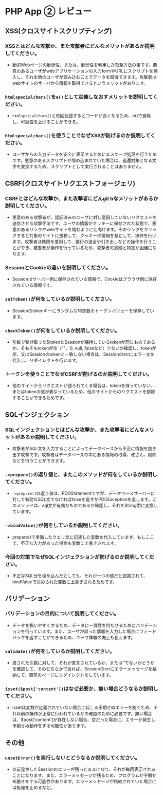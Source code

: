 # PHP App ② レビュー

## XSS(クロスサイトスクリプティング)

### XSSとはどんな攻撃か、また攻撃者にどんなメリットがあるか説明してください。
* 動的Webページの脆弱性、または、脆弱性を利用した攻撃方法の事です。悪意のあるユーザがwebアプリケーションの入力formやURLにスクリプトを挿入し、それを他のユーザが読み込むことでデータを取得できます。攻撃者はwebサイトのサーバから情報を取得できるというメリットがあります。
### `htmlspecialchars()`を`e()`として定義しなおすメリットを説明してください。
* `htmlspecialchars()`と毎回記述するとコードが長くなるため、e()で省略し、可読性を上げることができる。
### `htmlspecialchars()`を使うことでなぜXSSが防げるのか説明してください。
* ユーザからの入力データを安全に表示するためにエスケープ処理を行うためです。悪意のあるスクリプトが埋め込まれていた場合は、返還対象となる文字を変換するため、スクリプトとして実行されることはありません。
## CSRF(クロスサイトリクエストフォージェリ)

### CSRFとはどんな攻撃か、また攻撃者にどんgit bなメリットがあるか説明してください。
* 悪意のある攻撃者が、認証済みのユーザに対し意図していないリクエストを送信させる攻撃手法です。ユーザの情報がクッキーに保存された状態で、悪意のあるリンクやwebサイトを踏むように仕向けます。そのリンクをクリックすると対象のサイトに遷移して、クッキーの情報を基にして、操作を行います。攻撃者は権限を悪用して、銀行の送金や引き出しなどの操作を行うことができ、被害者が操作を行っているため、攻撃者の追跡と特定が困難になります。
### SessionとCookieの違いを説明してください。
* Sessionはサーバー側に保存されている情報で、Cookieはブラウザ側に保存されている情報です。
### `setToken()`が何をしているか説明してください。
* Sessionのtokenキーにランダムな16進数のトークンバリューを保存しています。
### `checkToken()`が何をしているか説明してください。
* 引数で受け取った$tokenとSessionが保持しているtokenが同じものであるか、そもそもtokenが空（""、0, null, falseなど）でないか確認し、tokenが空、又はSessionのtokenと一致しない場合は、Sessionのerrにエラー文を代入し、リダイレクトを行います。
### トークンを使うことでなぜCSRFが防げるのか説明してください。
* 他のサイトからリクエストが送られてくる場合は、tokenを持っていない、またはtokenの値が異なっているため、他のサイトからのリクエストを排除することができるためです。
## SQLインジェクション

### SQLインジェクションとはどんな攻撃か、また攻撃者にどんなメリットがあるか説明してください。
* 攻撃者がSQL文を入力することによってデータベースから不正に情報を抜き出す攻撃です。攻撃者はデータベースの中にある情報の取得、改ざん、削除などを行うことができます。
### `->prepare()`の返り値と、またこのメソッドが何をしているか説明してください。
* `->prepare()`の返り値は、PDOStatementですが、データベースサーバーに対して有効なSQL文でなければfalseを返すかPDOExceptionを返します。このメソッドは、sql文が有効なものであるか確認し、それをString型に変換しています。
### `->bindValue()`が何をしているか説明してください。
* prepare()で準備したクエリ文に記述した変数を代入しています。もしここで、不正な入力があった場合も変数に上書きされます。
### 今回の対策でなぜSQLインジェクションが防げるのか説明してください。
* 不正なSQL分を埋め込んだとしても、それが一つの値だと認識されて、bindValueで決められた変数に上書きされるためです。
## バリデーション

### バリデーションの目的について説明してください。
* データを扱いやすくするため、データに一貫性を持たせるためにバリデーションを行っています。また、ユーザが誤った情報を入力した場合にフィードバックを返すことができるため、ユーザ体験の向上も狙えます。
### `validate()`が何をしているか説明してください。
* 渡された引数に対して、それが宣言されているか、または’’でないかどうかを確認して、そのどちらかであれば、Sessionのerrにエラーメッセージを格納して、直前のページにリダイレクトをしています。
### `isset($post['content'])`はなぜ必要か、無い場合どうなるか説明してください。
* issetは変数が定義されていない場合に起こる予期せぬエラーを防ぐため、それ以前の操作が正常に行われているかの確認のために必要です。無い場合は、$post['content']が存在しない場合、空だった場合に、エラーが発生し予期せぬ動作をする可能性があります。
## その他

### `unsetError()`を実行しないとどうなるか説明してください。
* 以前発生したSessionのエラーが残ったままになり、それが毎回表示されることになります。また、エラーメッセージが残るため、プログラムが予期せぬ動きをする可能性があります。エラーメッセージが格納されていた場合には処理を止めるなど。